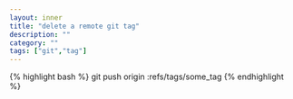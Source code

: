 ```yaml
---
layout: inner
title: "delete a remote git tag"
description: ""
category: ""
tags: ["git","tag"]
---
```

{% highlight bash %}
git push origin :refs/tags/some_tag
{% endhighlight %}

